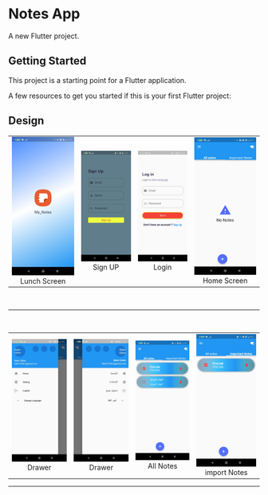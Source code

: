 # Notes App

A new Flutter project.

## Getting Started

This project is a starting point for a Flutter application.

A few resources to get you started if this is your first Flutter project:

## Design
<div style="text-align: center">
<table><tr>

<td style="text-align: center">
<img width="180" alt="Sign_up" src="/images/Screen_image/LunchScreen.jpg">
    Lunch Screen
</td>

   <td style="text-align: center">
    <img width="180" alt="Log_in" src="/images/Screen_image/signUp.jpg">
        Sign UP
  </td>

   <td style="text-align: center">
    <img width="180" alt="Sign_up" src="/images/Screen_image/login.jpg">
        Login
  </td>

  <td style="text-align: center">
    <img width="180" alt="Sign_up" src="/images/Screen_image/NotFoundNotes.jpg">
        Home Screen
    </td>

</tr></table>
</div>
<br> 
<hr>
<br>
<div style="text-align: center">
<table><tr>

<td style="text-align: center">
<img width="180" alt="Sign_up" src="/images/Screen_image/DrawerEnglish.jpg">
    Drawer 
</td>

   <td style="text-align: center">
    <img width="180" alt="Log_in" src="/images/Screen_image/DrawerArabic.jpg">
        Drawer 
  </td>

   <td style="text-align: center">
    <img width="180" alt="Sign_up" src="/images/Screen_image/AllNotes.jpg">
        All Notes
  </td>

  <td style="text-align: center">
    <img width="180" alt="Sign_up" src="/images/Screen_image/importNotes.jpg">
        import Notes
    </td>

</tr></table>
</div>
<hr>